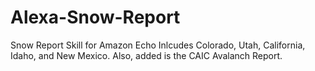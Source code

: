 # Alexa-Snow-Report
Snow Report Skill for Amazon Echo
Inlcudes Colorado, Utah, California, Idaho, and New Mexico.
Also, added is the CAIC Avalanch Report.
